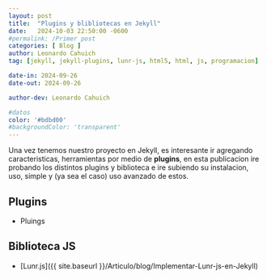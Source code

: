 ```yaml
---
layout: post
title:  "Plugins y blibliotecas en Jekyll"
date:   2024-10-03 22:50:00 -0600
#permalink: /Primer post
categories: [ Blog ]
author: Leonardo Cahuich
tag: [jekyll, jekyll-plugins, lunr-js, html5, html, js, programacion]

date-in: 2024-09-26
date-out: 2024-09-26

author-dev: Leonardo Cahuich

#datos
color: '#bdbd00'
#backgroundColor: 'transparent'
---
```

Una vez tenemos nuestro proyecto en Jekyll, es interesante ir agregando caracteristicas, herramientas por medio de **plugins**,
en esta publicacion ire probando los distintos plugins y biblioteca e ire subiendo su instalacion, uso, simple y (ya sea el caso) uso avanzado de estos.


## Plugins

- Pluings

## Biblioteca JS

- [Lunr.js]({{ site.baseurl }}/Articulo/blog/Implementar-Lunr-js-en-Jekyll)